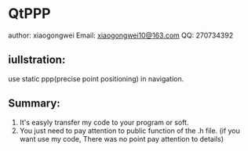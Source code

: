 # QtPPP
author: xiaogongwei
Email: xiaogongwei10@163.com
QQ: 270734392

## iullstration:
use static ppp(precise point positioning) in navigation.

## Summary:
1. It's easyly transfer my code to your program or soft.
2. You just need to pay attention to public function of the .h file.
(if you want use my code, There was no point pay attention to details)

